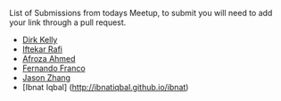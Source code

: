 List of Submissions from todays Meetup, to submit you will need to add your link through a pull request.

* [Dirk Kelly](http://github.com/dirkkelly/dirkkelly.github.com)
* [Iftekar Rafi](http://github.com/iftekarrafi/iftekarrafi.github.com)
* [Afroza Ahmed](http://afrozahmed98.github.io/afrozahmed98)
* [Fernando Franco](https://github.com/fendi626/fendi626.github.io)
* [Jason Zhang](https://github.com/JasonzxZhang/jasonzxzhang.github.com)
* [Ibnat Iqbal] (http://ibnatiqbal.github.io/ibnat)
